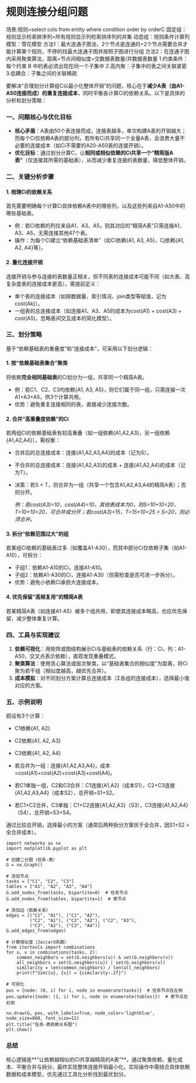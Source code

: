 # 规则连接分组问题

场景:规则=select cols from entity where condition order by orderC
固定组：规则显示检索排序列=所有规则显示列检索排序列的并集
动态组：规则条件计算列
模型：雪花模型
方法1：最大连通子图法，2个节点是连通的=2个节点需要合并才能计算某个规则，不停的找最大连通子图并按照子图进行分组
方法2：在连通子图内采用聚类算法，距离=节点间相似度=交数据表数量/并数据表数量
1.约束条件：每个约束 B 中的表必须出现在同一个子集中
2.高内聚：子集中的表之间关联紧密
3.低耦合：子集之间的关联稀疏


要解决“合理划分计算组C以最小化整体开销”的问题，核心在于**减少A表（由A1-A50连接而成）的重复连接成本**，同时平衡各计算Ci的依赖关系。以下是具体的分析和划分策略：


### 一、问题核心与优化目标
- **核心矛盾**：A表由50个表连接而成，连接表越多，单次构建A表的开销越大；而每个Ci仅依赖A表的部分列，若所有Ci共享同一个全量A表，会浪费大量不必要的连接成本（如Ci不需要的A20-A50表的连接开销）。
- **优化目标**：通过划分计算C，让**相同或相似依赖的Ci共享一个“精简版A表”**（仅连接其所需的基础表），从而减少重复连接的表数量，降低整体开销。


### 二、关键分析步骤
#### 1. 梳理Ci的依赖关系
首先需要明确每个计算Ci具体依赖A表中的哪些列，以及这些列来自A1-A50中的哪些基础表。  
- 例：若Ci依赖的列仅来自A1、A3、A5，则其对应的“精简A表”只需连接A1、A3、A5，无需连接其他47个表。  
- 操作：为每个Ci建立“依赖基础表清单”（如Ci依赖{A1, A3, A5}，Cj依赖{A1, A2, A4}等）。

#### 2. 量化连接开销
连接开销与参与连接的表数量正相关，但不同表的连接成本可能不同（如大表、高复杂度表的连接成本更高）。需提前定义：  
- 单个表的连接成本（如按数据量、索引情况、join类型等赋值，记为cost(Ak)）。  
- 一组表的总连接成本（如连接A1、A3、A5的成本为cost(A1) + cost(A3) + cost(A5)，忽略表间交互成本的简化模型）。


### 三、划分策略
基于“依赖基础表的重叠度”和“连接成本”，可采用以下划分逻辑：

#### 1. 按“依赖基础表集合”聚类
将依赖**完全相同基础表**的Ci划分为一组，共享同一个精简A表。  
- 例：若C1、C2、C3均依赖{A1, A3, A5}，则它们属于同一组，只需连接一次A1+A3+A5，供3个计算共用。  
- 优势：避免重复连接相同的表，直接减少连接次数。

#### 2. 合并“高重叠度依赖”的Ci
若两组Ci的依赖基础表有较高重叠（如一组依赖{A1,A2,A3}，另一组依赖{A1,A2,A4}），需权衡：  
- 合并后的总连接成本：连接{A1,A2,A3,A4}的成本（记为S）。  
- 不合并的总连接成本：连接{A1,A2,A3}的成本 + 连接{A1,A2,A4}的成本（记为T）。  
- 决策：若S < T，则合并为一组（共享一个包含A1,A2,A3,A4的精简A表）；否则分开。  

  *例：若cost(A3)=10，cost(A4)=10，其他表成本为0，则S=10+10=20，T=10+10=20，可合并或分开；若cost(A3)=15，T=15+10=25 > S=20，则必须合并。*

#### 3. 拆分“依赖范围过大”的组
若某组Ci依赖的基础表过多（如覆盖A1-A30），而其中部分Ci仅依赖子集（如A1-A10），可拆分：  
- 子组1：依赖A1-A10的Ci，连接A1-A10。  
- 子组2：依赖A1-A30的Ci，连接A1-A30（但需检查是否可进一步拆分）。  
- 优势：避免小依赖Ci承担大连接成本。

#### 4. 优先保留“高频复用”的精简A表
若某精简A表（如连接A1-A5）被多个组共用，即使其连接成本略高，也应优先保留，减少整体重复计算。


### 四、工具与实现建议
1. **依赖可视化**：用矩阵或图结构展示Ci与基础表的依赖关系（行：Ci，列：A1-A50，交叉点表示依赖），直观发现重叠模式。  
2. **聚类算法**：使用贪心算法或层次聚类，以“基础表集合的相似度”为距离，将Ci聚为若干组（相似度越高，越优先合并）。  
3. **成本模拟**：对不同划分方案计算总连接成本（Σ各组的连接成本），选择最小值对应的方案。  


### 五、示例说明
假设有3个计算：  
- C1依赖{A1, A2}  
- C2依赖{A1, A2, A3}  
- C3依赖{A1, A2, A4}  

- 若合并为一组：连接{A1,A2,A3,A4}，成本=cost(A1)+cost(A2)+cost(A3)+cost(A4)。  
- 若C1单独一组，C2和C3合并：C1连接{A1,A2}（成本S1），C2+C3连接{A1,A2,A3,A4}（成本S2），总开销=S1+S2。  
- 若C1+C2合并，C3单独：C1+C2连接{A1,A2,A3}（S3），C3连接{A1,A2,A4}（S4），总开销=S3+S4。  

通过比较总开销，选择最小的方案（通常后两种拆分方案优于全合并，因S1+S2 < 全合并成本）。


```
import networkx as nx
import matplotlib.pyplot as plt

# 创建二分图（任务-表）
G = nx.Graph()

# 添加节点
tasks = ["C1", "C2", "C3"]
tables = ["A1", "A2", "A3", "A4"]
G.add_nodes_from(tasks, bipartite=0)  # 任务节点
G.add_nodes_from(tables, bipartite=1)  # 表节点

# 添加边（依赖关系）
edges = [("C1", "A1"), ("C1", "A2"), 
         ("C2", "A1"), ("C2", "A2"), ("C2", "A3"), 
         ("C3", "A2"), ("C3", "A4")]
G.add_edges_from(edges)

# 计算相似度（Jaccard系数）
from itertools import combinations
for u, v in combinations(tasks, 2):
    common_neighbors = set(G.neighbors(u)) & set(G.neighbors(v))
    all_neighbors = set(G.neighbors(u)) | set(G.neighbors(v))
    similarity = len(common_neighbors) / len(all_neighbors)
    print(f"Sim({u}, {v}) = {similarity:.2f}")

# 可视化
pos = {node: (0, i) for i, node in enumerate(tasks)}  # 任务节点在左侧
pos.update({node: (1, i) for i, node in enumerate(tables)})  # 表节点在右侧

nx.draw(G, pos, with_labels=True, node_color='lightblue', node_size=800, font_size=12)
plt.title("任务-表依赖关系图")
plt.show()
```


### 总结
核心逻辑是**“让依赖越相似的Ci共享越精简的A表”**，通过聚类依赖、量化成本、平衡合并与拆分，最终实现整体连接开销最小化。实际操作中需结合具体依赖数据和成本模型，优先通过工具化分析找到最优划分。


